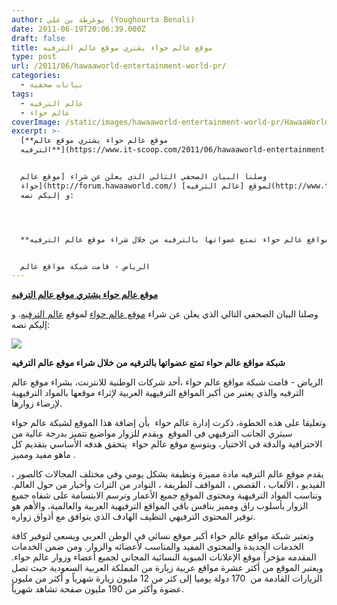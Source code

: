 ```yaml
---
author: يوغرطة بن علي (Youghourta Benali)
date: 2011-06-19T20:06:39.000Z
draft: false
title: موقع عالم حواء يشتري موقع عالم الترفيه
type: post
url: /2011/06/hawaaworld-entertainment-world-pr/
categories:
  - بيانات صحفية
tags:
  - عالم الترفيه
  - عالم حواء
coverImage: /static/images/hawaaworld-entertainment-world-pr/HawaaWorld.png
excerpt: >-
  [**موقع عالم حواء يشتري موقع عالم
  الترفيه**](https://www.it-scoop.com/2011/06/hawaaworld-entertainment-world-pr)


  وصلنا البيان الصحفي التالي الذي يعلن عن شراء [موقع عالم
  حواء](http://forum.hawaaworld.com/) لموقع [عالم الترفيه](http://www.tt5.com/).
  و إليكم نصه:




  **شبكة مواقع عالم حواء تمتع عضواتها بالترفيه من خلال شراء موقع عالم الترفيه**


  الرياض - قامت شبكة مواقع عالم
---
```

[**موقع عالم حواء يشتري موقع عالم الترفيه**](https://www.it-scoop.com/2011/06/hawaaworld-entertainment-world-pr)

وصلنا البيان الصحفي التالي الذي يعلن عن شراء [موقع عالم حواء](http://forum.hawaaworld.com/) لموقع [عالم الترفيه](http://www.tt5.com/). و إليكم نصه:

![](/static/images/hawaaworld-entertainment-world-pr/HawaaWorld.png)

**شبكة مواقع عالم حواء تمتع عضواتها بالترفيه من خلال شراء موقع عالم الترفيه**

الرياض - قامت شبكة مواقع عالم حواء ،أحد شركات الوطنية للانترنت، بشراء موقع عالم الترفيه والذي يعتبر من أكبر المواقع الترفيهية العربية لإثراء موقعها بالمواد الترفيهية لإرضاء زوارها.

وتعليقا على هذه الخطوة، ذكرت إدارة عالم حواء  بأن إضافة هذا الموقع لشبكة عالم حواء سيثري الجانب الترفيهي في الموقع  ويقدم للزوار مواضيع تتميز بدرجة عالية من الاحترافية والدقة في الاختيار، وبتوسع موقع عالم حواء  يتحقق هدفه الأساسي بتقديم كل ماهو مفيد ومميز .

يقدم موقع عالم الترفيه مادة مميزة ونظيفة بشكل يومي وفي مختلف المجالات كالصور ، الفيديو ، الألعاب ، القصص ، المواقف الطريفة ، النوادر من التراث وأخبار من حول العالم. وتناسب المواد الترفيهية ومحتوى الموقع جميع الأعمار وترسم الابتسامة على شفاه جميع الزوار بأسلوب راق ومميز ينافس باقي المواقع الترفيهية العربية والعالمية، والأهم هو توفير المحتوى الترفيهي النظيف الهادف الذي يتوافق مع أذواق زواره.

وتعتبر شبكة مواقع عالم حواء أكبر موقع نسائي في الوطن العربي ويسعى لتوفير كافة الخدمات الجديدة والمحتوى المفيد والمناسب لأعضائه والزوار. ومن ضمن الخدمات المقدمه مؤخراً موقع الإعلانات المبوبة النسائية المجاني لجميع أعضاء وزوار عالم حواء. ويعتبر الموقع من أكثر عشرة مواقع عربية زيارة من المملكة العربية السعودية حيث تصل الزيارات القادمة من  170 دولة يوميا إلى كثر من 12 مليون زيارة شهرياً و أكثر من مليون عضوة وأكثر من 190 مليون صفحة تشاهد شهرياً.
